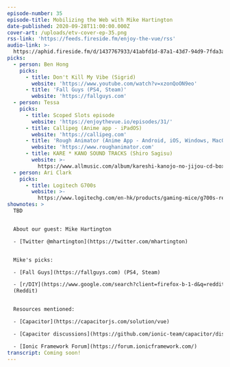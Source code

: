 ```yaml
---
episode-number: 35
episode-title: Mobilizing the Web with Mike Hartington
date-published: 2020-09-28T11:00:00.000Z
cover-art: /uploads/etv-cover-ep-35.png
rss-link: 'https://feeds.fireside.fm/enjoy-the-vue/rss'
audio-link: >-
  https://aphid.fireside.fm/d/1437767933/41abfd1d-87a1-43d7-94d9-7fda3a5120e1/626b42f5-a906-4c75-ab21-6c00e447f394.mp3
picks:
  - person: Ben Hong
    picks:
      - title: Don't Kill My Vibe (Sigrid)
        website: 'https://www.youtube.com/watch?v=xzonQoON9eo'
      - title: 'Fall Guys (PS4, Steam)'
        website: 'https://fallguys.com'
  - person: Tessa
    picks:
      - title: Scoped Slots episode
        website: 'https://enjoythevue.io/episodes/31/'
      - title: Callipeg (Anime app - iPadOS)
        website: 'https://callipeg.com'
      - title: 'Rough Animator (Anime App - Android, iOS, Windows, MacOS)'
        website: 'https://www.roughanimator.com'
      - title: KARE * KANO SOUND TRACKS (Shiro Sagisu)
        website: >-
          https://www.allmusic.com/album/kareshi-kanojo-no-jijou-cd-box-mw0000407025
  - person: Ari Clark
    picks:
      - title: Logitech G700s
        website: >-
          https://www.logitechg.com/en-hk/products/gaming-mice/g700s-rechargeable-wireless-gaming-mouse.html
shownotes: >
  TBD


  About our guest: Mike Hartington

  - [Twitter @mhartington](https://twitter.com/mhartington)


  Mike's picks:

  - [Fall Guys](https://fallguys.com) (PS4, Steam)

  - [r/DIY](https://www.google.com/search?client=firefox-b-1-d&q=reddit+r+diy)
  (Reddit)


  Resources mentioned:

  - [Capacitor](https://capacitorjs.com/solution/vue)

  - [Capacitor discussions](https://github.com/ionic-team/capacitor/discussions)

  - [Ionic Framework Forum](https://forum.ionicframework.com/)
transcript: Coming soon!
---
```


